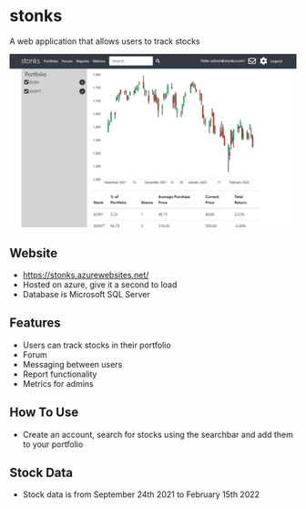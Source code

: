 # stonks
A web application that allows users to track stocks

![Screenshot of a website with a graph tracking multiple stocks in a users portfolio](docs/websiteimage.PNG)

## Website
- https://stonks.azurewebsites.net/
- Hosted on azure, give it a second to load
- Database is Microsoft SQL Server

## Features
- Users can track stocks in their portfolio
- Forum
- Messaging between users
- Report functionality
- Metrics for admins

## How To Use
- Create an account, search for stocks using the searchbar and add them to your portfolio

## Stock Data
- Stock data is from September 24th 2021 to February 15th 2022
